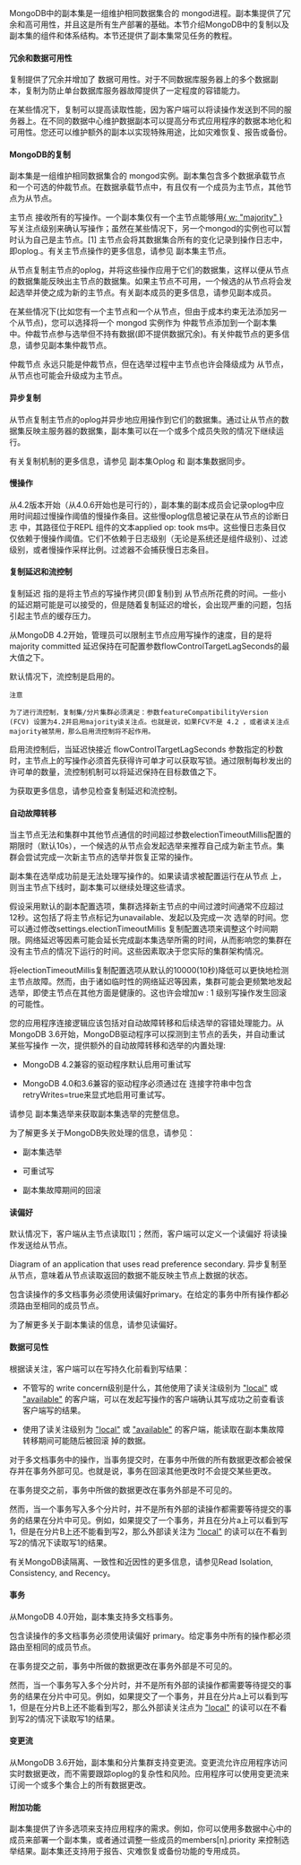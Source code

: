 MongoDB中的副本集是一组维护相同数据集合的 mongod进程。副本集提供了冗余和高可用性，并且这是所有生产部署的基础。本节介绍MongoDB中的复制以及副本集的组件和体系结构。本节还提供了副本集常见任务的教程。

#### 冗余和数据可用性
复制提供了冗余并增加了 数据可用性。对于不同数据库服务器上的多个数据副本，复制为防止单台数据库服务器故障提供了一定程度的容错能力。

在某些情况下，复制可以提高读取性能，因为客户端可以将读操作发送到不同的服务器上。在不同的数据中心维护数据副本可以提高分布式应用程序的数据本地化和可用性。您还可以维护额外的副本以实现特殊用途，比如灾难恢复、报告或备份。

#### MongoDB的复制
副本集是一组维护相同数据集合的 mongod实例。副本集包含多个数据承载节点和一个可选的仲裁节点。在数据承载节点中，有且仅有一个成员为主节点，其他节点为从节点。

主节点 接收所有的写操作。一个副本集仅有一个主节点能够用[{ w: "majority" }]([[https://docs.mongodb.com/manual/reference/write-concern/#writeconcern."majority](https://docs.mongodb.com/manual/reference/write-concern/#writeconcern."majority)"](https://docs.mongodb.com/manual/reference/write-concern/#writeconcern."majority]%28https://docs.mongodb.com/manual/reference/write-concern/#writeconcern."majority%29")) 写关注点级别来确认写操作；虽然在某些情况下，另一个mongod的实例也可以暂时认为自己是主节点。[1] 主节点会将其数据集合所有的变化记录到操作日志中，即oplog.。有关主节点操作的更多信息，请参见 副本集主节点。

从节点复制主节点的oplog，并将这些操作应用于它们的数据集，这样以便从节点的数据集能反映出主节点的数据集。如果主节点不可用，一个候选的从节点将会发起选举并使之成为新的主节点。有关副本成员的更多信息，请参见副本成员。

在某些情况下(比如您有一个主节点和一个从节点，但由于成本约束无法添加另一个从节点)，您可以选择将一个 mongod 实例作为 仲裁节点添加到一个副本集中。仲裁节点参与选举但不持有数据(即不提供数据冗余)。有关仲裁节点的更多信息，请参见副本集仲裁节点。

仲裁节点 永远只能是仲裁节点，但在选举过程中主节点也许会降级成为 从节点， 从节点也可能会升级成为主节点。

#### 异步复制
从节点复制主节点的oplog并异步地应用操作到它们的数据集。通过让从节点的数据集反映主服务器的数据集，副本集可以在一个或多个成员失败的情况下继续运行。

有关复制机制的更多信息，请参见 副本集Oplog 和 副本集数据同步。

#### 慢操作
从4.2版本开始（从4.0.6开始也是可行的），副本集的副本成员会记录oplog中应用时间超过慢操作阈值的慢操作条目。这些慢oplog信息被记录在从节点的诊断日志 中，其路径位于REPL 组件的文本applied op: took ms中。这些慢日志条目仅仅依赖于慢操作阈值。它们不依赖于日志级别（无论是系统还是组件级别）、过滤级别，或者慢操作采样比例。过滤器不会捕获慢日志条目。

#### 复制延迟和流控制
复制延迟 指的是将主节点的写操作拷贝(即复制)到 从节点所花费的时间。一些小的延迟期可能是可以接受的，但是随着复制延迟的增长，会出现严重的问题，包括引起主节点的缓存压力。

从MongoDB 4.2开始，管理员可以限制主节点应用写操作的速度，目的是将majority committed 延迟保持在可配置参数flowControlTargetLagSeconds的最大值之下。

默认情况下，流控制是启用的。

    注意

    为了进行流控制，复制集/分片集群必须满足：参数featureCompatibilityVersion (FCV) 设置为4.2并启用majority读关注点。也就是说，如果FCV不是 4.2 ，或者读关注点majority被禁用，那么启用流控制将不起作用。

启用流控制后，当延迟快接近 flowControlTargetLagSeconds 参数指定的秒数时，主节点上的写操作必须首先获得许可单才可以获取写锁。通过限制每秒发出的许可单的数量，流控制机制可以将延迟保持在目标数值之下。

为获取更多信息，请参见检查复制延迟和流控制。

#### 自动故障转移
当主节点无法和集群中其他节点通信的时间超过参数electionTimeoutMillis配置的期限时（默认10s），一个候选的从节点会发起选举来推荐自己成为新主节点。集群会尝试完成一次新主节点的选举并恢复正常的操作。

副本集在选举成功前是无法处理写操作的。如果读请求被配置运行在从节点 上，则当主节点下线时，副本集可以继续处理这些请求。

假设采用默认的副本配置选项，集群选择新主节点的中间过渡时间通常不应超过12秒。这包括了将主节点标记为unavailable、发起以及完成一次 选举的时间。您可以通过修改settings.electionTimeoutMillis 复制配置选项来调整这个时间期限。网络延迟等因素可能会延长完成副本集选举所需的时间，从而影响您的集群在没有主节点的情况下运行的时间。这些因素取决于您实际的集群架构情况。

将electionTimeoutMillis复制配置选项从默认的10000(10秒)降低可以更快地检测主节点故障。然而，由于诸如临时性的网络延迟等因素，集群可能会更频繁地发起选举，即使主节点在其他方面是健康的。这也许会增加w : 1 级别写操作发生回滚的可能性。

您的应用程序连接逻辑应该包括对自动故障转移和后续选举的容错处理能力。从MongoDB 3.6开始，MongoDB驱动程序可以探测到主节点的丢失，并自动重试某些写操作 一次，提供额外的自动故障转移和选举的内置处理:

  - MongoDB 4.2兼容的驱动程序默认启用可重试写

  - MongoDB 4.0和3.6兼容的驱动程序必须通过在 连接字符串中包含retryWrites=true来显式地启用可重试写。

请参见 副本集选举来获取副本集选举的完整信息。

为了解更多关于MongoDB失败处理的信息，请参见：

  - 副本集选举

  - 可重试写

  - 副本集故障期间的回滚

#### 读偏好
默认情况下，客户端从主节点读取[1]；然而，客户端可以定义一个读偏好 将读操作发送给从节点。

Diagram of an application that uses read preference secondary.
异步复制至从节点，意味着从节点读取返回的数据不能反映主节点上数据的状态。

包含读操作的多文档事务必须使用读偏好primary。在给定的事务中所有操作都必须路由至相同的成员节点。

为了解更多关于副本集读的信息，请参见读偏好。

#### 数据可见性
根据读关注，客户端可以在写持久化前看到写结果：

  - 不管写的 write concern级别是什么，其他使用了读关注级别为 ["local"]([[https://docs.mongodb.com/manual/reference/read-concern-local/#readconcern."local](https://docs.mongodb.com/manual/reference/read-concern-local/#readconcern."local)"](https://docs.mongodb.com/manual/reference/read-concern-local/#readconcern."local]%28https://docs.mongodb.com/manual/reference/read-concern-local/#readconcern."local%29")) 或 ["available"]([[https://docs.mongodb.com/manual/reference/read-concern-available/#readconcern."available](https://docs.mongodb.com/manual/reference/read-concern-available/#readconcern."available)"](https://docs.mongodb.com/manual/reference/read-concern-available/#readconcern."available]%28https://docs.mongodb.com/manual/reference/read-concern-available/#readconcern."available%29")) 的客户端，可以在发起写操作的客户端确认其写成功之前查看该客户端写的结果。

  - 使用了读关注级别为 ["local"]([[https://docs.mongodb.com/manual/reference/read-concern-local/#readconcern."local](https://docs.mongodb.com/manual/reference/read-concern-local/#readconcern."local)"](https://docs.mongodb.com/manual/reference/read-concern-local/#readconcern."local]%28https://docs.mongodb.com/manual/reference/read-concern-local/#readconcern."local%29")) 或 ["available"]([[https://docs.mongodb.com/manual/reference/read-concern-available/#readconcern."available](https://docs.mongodb.com/manual/reference/read-concern-available/#readconcern."available)"](https://docs.mongodb.com/manual/reference/read-concern-available/#readconcern."available]%28https://docs.mongodb.com/manual/reference/read-concern-available/#readconcern."available%29")) 的客户端，能读取在副本集故障转移期间可能随后被回滚 掉的数据。

对于多文档事务中的操作，当事务提交时，在事务中所做的所有数据更改都会被保存并在事务外部可见。也就是说，事务在回滚其他更改时不会提交某些更改。

在事务提交之前，事务中所做的数据更改在事务外部是不可见的。

然而，当一个事务写入多个分片时，并不是所有外部的读操作都需要等待提交的事务的结果在分片中可见。例如，如果提交了一个事务，并且在分片a上可以看到写1，但是在分片B上还不能看到写2，那么外部读关注为 ["local"]([[https://docs.mongodb.com/manual/reference/read-concern-local/#readconcern."local](https://docs.mongodb.com/manual/reference/read-concern-local/#readconcern."local)"](https://docs.mongodb.com/manual/reference/read-concern-local/#readconcern."local]%28https://docs.mongodb.com/manual/reference/read-concern-local/#readconcern."local%29")) 的读可以在不看到写2的情况下读取写1的结果。

有关MongoDB读隔离、一致性和近因性的更多信息，请参见Read Isolation, Consistency, and Recency。

#### 事务
从MongoDB 4.0开始，副本集支持多文档事务。

包含读操作的多文档事务必须使用读偏好 primary。给定事务中所有的操作都必须路由至相同的成员节点。

在事务提交之前，事务中所做的数据更改在事务外部是不可见的。

然而，当一个事务写入多个分片时，并不是所有外部的读操作都需要等待提交的事务的结果在分片中可见。例如，如果提交了一个事务，并且在分片a上可以看到写1，但是在分片B上还不能看到写2，那么外部读关注点为 ["local"]([[https://docs.mongodb.com/manual/reference/read-concern-local/#readconcern."local](https://docs.mongodb.com/manual/reference/read-concern-local/#readconcern."local)"](https://docs.mongodb.com/manual/reference/read-concern-local/#readconcern."local]%28https://docs.mongodb.com/manual/reference/read-concern-local/#readconcern."local%29")) 的读可以在不看到写2的情况下读取写1的结果。

#### 变更流
从MongoDB 3.6开始，副本集和分片集群支持变更流。变更流允许应用程序访问实时数据更改，而不需要跟踪oplog的复杂性和风险。应用程序可以使用变更流来订阅一个或多个集合上的所有数据更改。

#### 附加功能
副本集提供了许多选项来支持应用程序的需求。例如，你可以使用多数据中心中的成员来部署一个副本集，或者通过调整一些成员的members[n].priority 来控制选举结果。副本集还支持用于报告、灾难恢复或备份功能的专用成员。